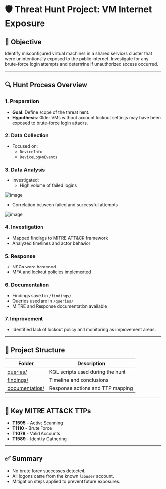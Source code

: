 # 🛡️ Threat Hunt Project: VM Internet Exposure

## 📌 Objective

Identify misconfigured virtual machines in a shared services cluster that were unintentionally exposed to the public internet. Investigate for any brute-force login attempts and determine if unauthorized access occurred.

---

## 🔍 Hunt Process Overview

### 1. Preparation
- **Goal**: Define scope of the threat hunt.
- **Hypothesis**: Older VMs without account lockout settings may have been exposed to brute-force login attacks.

### 2. Data Collection
- Focused on:
  - `DeviceInfo`
  - `DeviceLogonEvents`

### 3. Data Analysis
- Investigated:
  - High volume of failed logins

![image](https://github.com/user-attachments/assets/3b2c0891-1cf3-4e82-9360-54237eefd97f)

  - Correlation between failed and successful attempts

![image](https://github.com/user-attachments/assets/916598b4-4d7f-4728-8f89-2b4f7e75226a)

### 4. Investigation
- Mapped findings to MITRE ATT&CK framework
- Analyzed timelines and actor behavior

### 5. Response
- NSGs were hardened
- MFA and lockout policies implemented

### 6. Documentation
- Findings saved in `/findings/`
- Queries used are in `/queries/`
- MITRE and Response documentation available

### 7. Improvement
- Identified lack of lockout policy and monitoring as improvement areas.

---

## 📂 Project Structure

| Folder | Description |
|--------|-------------|
| [queries/](queries) | KQL scripts used during the hunt |
| [findings/](findings) | Timeline and conclusions |
| [documentation/](documentation) | Response actions and TTP mapping |


---

## 🔐 Key MITRE ATT&CK TTPs

- **T1595** - Active Scanning  
- **T1110** - Brute Force  
- **T1078** - Valid Accounts  
- **T1589** - Identity Gathering  

---

## ✅ Summary

- No brute force successes detected.
- All logons came from the known `labuser` account.
- Mitigation steps applied to prevent future exposures.
